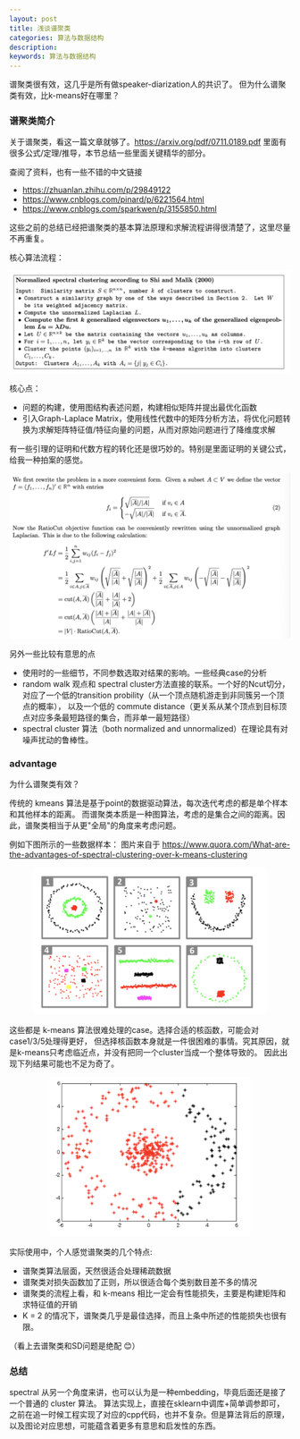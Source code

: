 ```yaml
---
layout: post
title: 浅谈谱聚类 
categories: 算法与数据结构
description: 
keywords: 算法与数据结构
---
```


谱聚类很有效，这几乎是所有做speaker-diarization人的共识了。
但为什么谱聚类有效，比k-means好在哪里？

### 谱聚类简介

关于谱聚类，看这一篇文章就够了。https://arxiv.org/pdf/0711.0189.pdf
里面有很多公式/定理/推导，本节总结一些里面关键精华的部分。

查阅了资料，也有一些不错的中文链接
- https://zhuanlan.zhihu.com/p/29849122
- https://www.cnblogs.com/pinard/p/6221564.html
- https://www.cnblogs.com/sparkwen/p/3155850.html

这些之前的总结已经把谱聚类的基本算法原理和求解流程讲得很清楚了，这里尽量不再重复。

核心算法流程：
<div style="text-align: center"><img src="https://github.com/Liu-Feng-deeplearning/Liu-Feng-deeplearning.github.io/blob/master/images/posts/2021/2021-11-07-spectral-cluster-3.png?raw=true" width="600" /></div>

核心点：
- 问题的构建，使用图结构表述问题，构建相似矩阵并提出最优化函数
- 引入Graph-Laplace Matrix，使用线性代数中的矩阵分析方法，将优化问题转换为求解矩阵特征值/特征向量的问题，从而对原始问题进行了降维度求解

有一些引理的证明和代数方程的转化还是很巧妙的。特别是里面证明的关键公式，给我一种拍案的感觉。
<div style="text-align: center"><img src="https://github.com/Liu-Feng-deeplearning/Liu-Feng-deeplearning.github.io/blob/master/images/posts/2021/2021-11-07-spectral-cluster-4.png?raw=true" width="600" /></div>


另外一些比较有意思的点
- 使用时的一些细节，不同参数选取对结果的影响。一些经典case的分析
- random walk 观点和 spectral cluster方法直接的联系。一个好的Ncut切分，对应了一个低的transition probility（从一个顶点随机游走到非同簇另一个顶点的概率），
以及一个低的 commute distance（更关系从某个顶点到目标顶点对应多条最短路径的集合，而非单一最短路径）
- spectral cluster 算法（both normalized and unnormalized）在理论具有对噪声扰动的鲁棒性。

### advantage

为什么谱聚类有效？

传统的 kmeans 算法是基于point的数据驱动算法，每次迭代考虑的都是单个样本和其他样本的距离。
而谱聚类本质是一种图算法，考虑的是集合之间的距离。因此，谱聚类相当于从更"全局"的角度来考虑问题。

例如下图所示的一些数据样本：
图片来自于 https://www.quora.com/What-are-the-advantages-of-spectral-clustering-over-k-means-clustering

<div style="text-align: center"><img src="https://github.com/Liu-Feng-deeplearning/Liu-Feng-deeplearning.github.io/blob/master/images/posts/2021/2021-11-07-spectral-cluster.png?raw=true" width="420" /></div>

这些都是 k-means 算法很难处理的case。选择合适的核函数，可能会对case1/3/5处理得更好，
但选择核函数本身就是一件很困难的事情。究其原因，就是k-means只考虑临近点，并没有把同一个cluster当成一个整体导致的。
因此出现下列结果可能也不足为奇了。

<div style="text-align: center"><img src="https://github.com/Liu-Feng-deeplearning/Liu-Feng-deeplearning.github.io/blob/master/images/posts/2021/2021-11-07-spectral-cluster-2.png?raw=true" width="360" /></div>

实际使用中，个人感觉谱聚类的几个特点:

- 谱聚类算法层面，天然很适合处理稀疏数据
- 谱聚类对损失函数加了正则，所以很适合每个类别数目差不多的情况
- 谱聚类的流程上看，和 k-means 相比一定会有性能损失，主要是构建矩阵和求特征值的开销
- K = 2 的情况下，谱聚类几乎是最佳选择，而且上条中所述的性能损失也很有限。

（看上去谱聚类和SD问题是绝配 😊）

### 总结

spectral 从另一个角度来讲，也可以认为是一种embedding，毕竟后面还是接了一个普通的 cluster 算法。
算法实现上，直接在sklearn中调库+简单调参即可，之前在追一时候工程实现了对应的cpp代码，也并不复杂。但是算法背后的原理，以及图论对应思想，可能蕴含着更多有意思和启发性的东西。